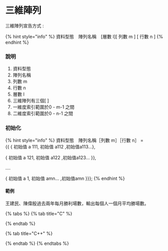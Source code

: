 # 三維陣列

三維陣列宣告方式 :

{% hint style="info" %}
資料型態　陣列名稱　\[層數 I\]\[ 列數 m \] \[ 行數 n \]
{% endhint %}

### 說明

1. 資料型態
2. 陣列名稱
3. 列數 m
4. 行數 n 
5. 層數 I
6. 三維陣列有三個\[ \]
7. 一維度索引範圍於0 - m-1 之間
8. 二維度索引範圍於0 - n-1 之間

### 初始化

{% hint style="info" %}
資料型態　陣列名稱［列數 m］［行數 n］ =  
{{ { 初始值 a 111, 初始值 a112 ,初始值a113...},

{ 初始值 a 121, 初始值 a122 ,初始值a123... }},

....

{ 初始值 a 1, 初始值 amn... ,初始值amn }}};
{% endhint %}

#### 範例

王建民、陳偉殷過去兩年每月勝利場數，輸出每個人一個月平均勝場數。

{% tabs %}
{% tab title="C" %}

{% endtab %}

{% tab title="C++" %}

{% endtab %}
{% endtabs %}



